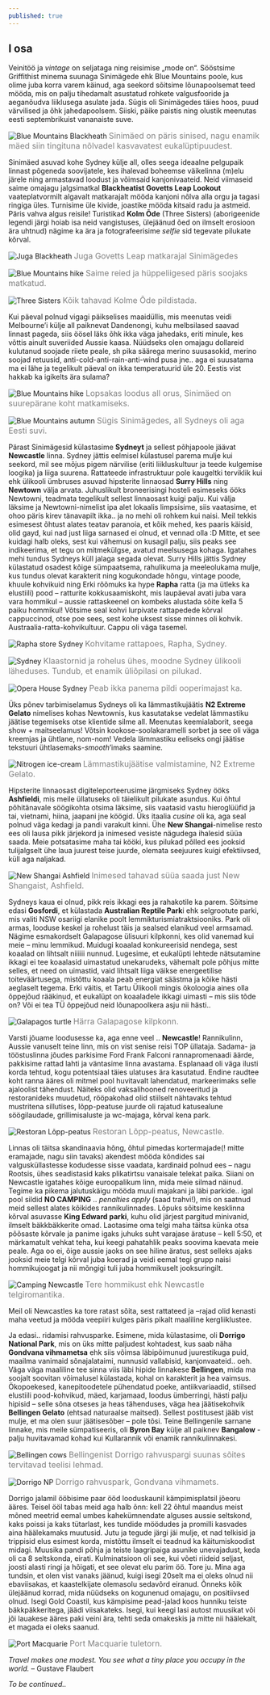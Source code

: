 ```yaml
---
published: true
---
```

## I osa

Veinitöö ja _vintage_ on seljataga ning reisimise „mode on“. Sööstsime Griffithist minema suunaga Sinimägede ehk Blue Mountains poole, kus olime juba korra varem käinud, aga seekord sõitsime lõunapoolsemat teed mööda, mis on palju tihedamalt asustatud rohkete valgusfooride ja aeganõudva liiklusega asulate jada. Sügis oli Sinimägedes täies hoos, puud värvilised ja õhk jahedapoolsem. Siiski, päike paistis ning olustik meenutas eesti septembrikuist vananaiste suve. 

![Blue Mountains Blackheath](/images/blue_mnts_view.jpg "Blue Mountains Blackheath")
<font color="grey" size="3">Sinimäed on päris sinised, nagu enamik mäed siin tingituna nõlvadel kasvavatest eukalüptipuudest.</font>

Sinimäed asuvad kohe Sydney külje all, olles seega ideaalne pelgupaik linnast põgeneda soovijatele, kes ihalevad boheemse väikelinna (m)elu järele ning armastavad loodust ja võimsaid kanjonivaateid. Neid viimaseid saime omajagu jalgsimatkal **Blackheatist Govetts Leap Lookout** vaateplatvormilt algavalt matkarajalt mööda kanjoni nõlva alla orgu ja tagasi ringiga üles. Turnisime üle kivide, joastike mööda kitsaid radu ja astmeid. Päris vahva algus reisile! Turistikad **Kolm Õde** (Three Sisters) (aborigeenide legendi järgi hoiab isa neid vangistuses, ülejäänud õed on ilmselt erosioon ära uhtnud) nägime ka ära ja fotografeerisime _selfie_ sid tegevate pilukate kõrval. 

![Juga Blackheath](/images/blackheath_juga.jpg "Juga Blackheath")
<font color="grey" size="3">Juga Govetts Leap matkarajal Sinimägedes</font>

![Blue Mountains hike](/images/hike_bluemnts2.jpg "Blue Mountains hike")
<font color="grey" size="3">Saime reied ja hüppeliigesed päris soojaks matkatud.</font>

![Three Sisters](/images/three_sis.jpg "Three Sisters")
<font color="grey" size="3">Kõik tahavad Kolme Õde pildistada.</font>

Kui päeval polnud vigagi päikselises maaidüllis, mis meenutas veidi Melbourne’i külje all paiknevat Dandenongi, kuhu melbsilased saavad linnast pageda, siis öösel läks õhk ikka väga jahedaks, eriti minule, kes võttis ainult suveriided Aussie kaasa. Nüüdseks olen omajagu dollareid kulutanud soojade riiete peale, sh pika säärega merino suusasokid, merino soojad retuusid, anti-cold-anti-rain-anti-wind pusa jne.. aga ei suusatama ma ei lähe ja tegelikult päeval on ikka temperatuurid üle 20. Eestis vist hakkab ka igikelts ära sulama? 

![Blue Mountains hike](/images/hike_bluemnts.jpg "Blue Mountains hike")
<font color="grey" size="3">Lopsakas loodus all orus, Sinimäed on suurepärane koht matkamiseks.</font>

![Blue Mountains autumn](/images/sygis_sinimaed.jpg "Blue Mountains autumn")
<font color="grey" size="3">Sügis Sinimägedes, all Sydneys oli aga Eesti suvi.</font>

Pärast Sinimägesid külastasime **Sydneyt** ja sellest põhjapoole jäävat **Newcastle** linna. Sydney jättis eelmisel külastusel parema mulje kui seekord, mil see mõjus pigem närvilise (eriti liikluskultuur ja teede kulgemise loogika) ja liiga suurena. Rattateede infrastruktuur pole kaugeltki terviklik kui ehk ülikooli ümbruses asuvad hipsterite linnaosad **Surry Hills** ning **Newtown** välja arvata. Juhuslikult broneerisingi hosteli esimeseks ööks Newtowni, teadmata tegelikult sellest linnaosast kuigi palju. Kui välja läksime ja Newtowni-nimelist ipa alet lokaalis limpsisime, siis vaatasime, et ohoo päris kirev tänavapilt ikka.. ja no mehi oli rohkem kui naisi. Meil tekkis esimesest õhtust alates teatav paranoia, et kõik mehed, kes paaris käisid, olid gayd, kui nad just liiga sarnased ei olnud, et vennad olla :D Mitte, et see kuidagi halb oleks, sest kui vähemusi on kusagil palju, siis peaks see indikeerima, et tegu on mitmekülgse, avatud meelsusega kohaga. Igatahes mehi tundus Sydneys küll jalaga segada olevat. Surry Hills jättis Sydney külastatud osadest kõige sümpaatsema, rahulikuma ja meeleolukama mulje, kus tundus olevat karakterit ning kogukondade hõngu, vintage poode, khuule kohvikuid ning Erki rõõmuks ka hype **Rapha** ratta (ja ma ütleks ka elustiili) pood – ratturite kokkusaamiskoht, mis laupäeval avati juba vara vara hommikul – aussie rattaskeenel on kombeks alustada sõite kella 5 paiku hommikul! Võtsime seal kohvi lurpivate rattapedede kõrval cappuccinod, otse poe sees, sest kohe uksest sisse minnes oli kohvik. Austraalia-ratta-kohvikultuur. Cappu oli väga tasemel. 

![Rapha store Sydney](/images/rapha.jpg "Rapha store Sydney")
<font color="grey" size="3">Kohvitame rattapoes, Rapha, Sydney.</font>

![Sydney](/images/sydney_class.jpg "Sydney")
<font color="grey" size="3">Klaastornid ja rohelus ühes, moodne Sydney ülikooli läheduses. Tundub, et enamik üliõpilasi on pilukad.</font>

![Opera House Sydney](/images/operahouse.jpg "Opera House Sydney")
<font color="grey" size="3">Peab ikka panema pildi ooperimajast ka.</font>

Üks põnev tarbimiselamus Sydneys oli ka lämmastikujäätis **N2 Extreme Gelato** nimelises kohas Newtownis, kus kasutatakse vedelat lämmastiku jäätise tegemiseks otse klientide silme all. Meenutas keemialaborit, seega show + maitseelamus! Võtsin kookose-soolakaramelli sorbet ja see oli väga kreemjas ja ühtlane, nom-nom! Vedela lämmastiku eeliseks ongi jäätise tekstuuri ühtlasemaks-_smooth_’imaks saamine.

![Nitrogen ice-cream](/images/n2.jpg "Nitrogen ice-cream")
<font color="grey" size="3">Lämmastikujäätise valmistamine, N2 Extreme Gelato.</font>

Hipsterite linnaosast digiteleporteerusime järgmiseks Sydney ööks **Ashfieldi**, mis meile üllatuseks oli täielikult pilukate asundus. Kui õhtul põhitänavale söögikohta otsima läksime, siis vaatasid vastu hieroglüüfid ja tai, vietnami, hiina, jaapani jne köögid. Üks itaalia _cusine_ oli ka, aga seal polnud väga kedagi ja pandi varakult kinni. Ühe **New Shangai**-nimelise resto ees oli lausa pikk järjekord ja inimesed vesiste nägudega ihalesid süüa saada. Meie potsatasime maha tai kööki, kus pilukad põlled ees jooksid tulijalgselt ühe laua juurest teise juurde, olemata seejuures kuigi efektiivsed, küll aga naljakad. 

![New Shangai Ashfield](/images/new_shangai.jpg "New Shangai Ashfield")
<font color="grey" size="3">Inimesed tahavad süüa saada just New Shangaist, Ashfield.</font>

Sydneys kaua ei olnud, pikk reis ikkagi ees ja rahakotile ka parem. Sõitsime edasi **Gosfordi**, et külastada **Australian Reptile Park**i ehk selgrootute parki, mis valiti NSW osariigi elanike poolt lemmikturismiatraktsiooniks. Park oli armas, looduse keskel ja rohelust täis ja sealsed elanikud veel armsamad. Nägime esmakordselt Galapagose ülisuuri kilpkonni, kes olid vanemad kui meie – minu lemmikud. Muidugi koaalad konkureerisid nendega, sest koaalad on lihtsalt niiiiii nunnud. Lugesime, et eukalüpti lehtede nätsutamine ikkagi ei tee koaalasid uimastatud unekarudeks, vähemalt pole põhjus mitte selles, et need on uimastid, vaid lihtsalt liiga väikse energeetilise toiteväärtusega, mistõttu koaala peab energiat säästma ja kõike hästi aeglaselt tegema. Erki väitis, et Tartu Ülikooli mingis ökoloogia aines olla õppejõud rääkinud, et eukalüpt on koaaladele ikkagi uimasti – mis siis tõde on? Või ei tea TÜ õppejõud neid lõunapoolkera asju nii hästi..

![Galapagos turtle](/images/galapagos_turtle.jpg "Galapagos turtle")
<font color="grey" size="3">Härra Galapagose kilpkonn.</font>

Varsti jõuame loodusesse ka, aga enne veel .. **Newcastle**! Rannikulinn, Aussie vanuselt teine linn,  mis on vist senise reisi TOP üllataja. Sadama- ja tööstuslinna jõudes parkisime Ford Frank Falconi rannapromenaadi äärde, pakkisime rattad lahti ja väntasime linna avastama. Esplanaad oli väga ilusti korda tehtud, kogu potentsiaal täies ulatuses ära kasutatud. Endine raudtee koht ranna ääres oli mitmel pool huvitavalt lahendatud, markeerimaks selle ajaloolist tähendust. Näiteks olid vaksalihooned renoveeritud ja restoranideks muudetud, rööpakohad olid stiilselt nähtavaks tehtud mustritena sillutises, lõpp-peatuse juurde oli rajatud katusealune söögilaudade, grillimisaluste ja wc-majaga, kõrval kena park. 

![Restoran Lõpp-peatus](/images/cooking_newcastle.jpg "Restoran Lõpp-peatus")
<font color="grey" size="3">Restoran Lõpp-peatus, Newcastle. </font>

Linnas oli täitsa skandinaavia hõng, õhtul pimedas kortermajade(! mitte eramajade, nagu siin tavaks) akendest mööda kõndides sai valgusküllastesse kodudesse sisse vaadata, kardinaid polnud ees – nagu Rootsis, ühes seadistasid kaks plikatirtsu vanaisale telekat paika. Siiani on Newcastle igatahes kõige euroopalikum linn, mida meie silmad näinud. Tegime ka pikema jalutuskäigu mööda muuli majakani ja läbi parkide.. igal pool sildid **NO CAMPING** .. _penalties apply_ (saad trahvi!), mis on saatnud meid sellest alates kõikides rannikulinnades. Lõpuks sõitsime kesklinna kõrval asuvasse **King Edward parki**, kuhu olid järjest pargitud minivanid, ilmselt bäkkbäkkerite omad. Laotasime oma telgi maha täitsa künka otsa põõsaste kõrvale ja panime igaks juhuks suht varajase äratuse – kell 5:50, et märkamatult vehkat teha, kui keegi pahatahlik peaks soovima kaevata meie peale. Aga oo ei, õige aussie jaoks on see hiline äratus, sest selleks ajaks jooksid meie telgi kõrval juba koerad ja veidi eemal tegi grupp naisi hommikujoogat ja nii mõngigi tuli juba hommikuselt jooksuringilt. 

![Camping Newcastle](/images/camping_newcastle.jpg "Camping Newcastle")
<font color="grey" size="3">Tere hommikust ehk Newcastle telgiromantika.</font>

Meil oli Newcastles ka tore ratast sõita, sest rattateed ja –rajad olid kenasti maha veetud ja mööda veepiiri kulges päris pikalt maaliline kergliiklustee. 

Ja edasi.. ridamisi rahvusparke. Esimene, mida külastasime, oli **Dorrigo National Park**, mis on üks mitte paljudest kohtadest, kus saab näha **Gondvana vihmametsa** ehk siis võimsa läbipõimunud juurestikuga puid, maailma vanimaid sõnajalataimi, nunnusid vallabisid, kanjonvaateid.. oeh. Väga väga maaliline tee sinna viis läbi hipide linnakese **Bellingen**, mida ma soojalt soovitan võimalusel külastada, kohal on karakterit ja hea vaimsus. Ökopoekesed, kanepitoodetele pühendatud poeke, antiikvariaadid, stiilsed elustiili pood-kohvikud, mäed, karjamaad, loodus ümberringi, hästi palju hipisid – selle sõna otseses ja heas tähenduses, väga hea jäätisekohvik **Bellingen Gelato** (ehtsad naturaalse maitsed). Sellest postitusest jääb vist mulje, et ma olen suur jäätisesõber – pole tõsi. Teine Bellingenile sarnane linnake, mis meile sümpatiseeris, oli **Byron Bay** külje all paiknev **Bangalow** - palju huvitavamad kohad kui Kullarannik või enamik rannikulinnakesi.

![Bellingen cows](/images/cows_dorrigo.jpg "Bellingen cows")
<font color="grey" size="3">Bellingenist Dorrigo rahvuspargi suunas sõites tervitavad teelisi lehmad.</font>

![Dorrigo NP](/images/dorrigo_np.jpg "Dorrigo NP")
<font color="grey" size="3">Dorrigo rahvuspark, Gondvana vihmamets.</font>

Dorrigo jalamil ööbisime paar ööd looduskaunil kämpimisplatsil jõeoru ääres. Teisel ööl tabas meid aga halb õnn: kell 22 õhtul maandus meist mõned meetrid eemal umbes kahekümnendate alguses aussie seltskond, kaks poissi ja kaks tütarlast, kes tundide möödudes ja promilli kasvades aina häälekamaks muutusid. Jutu ja tegude järgi jäi mulje, et nad telkisid ja trippisid elus esimest korda, mistõttu ilmselt ei teadnud ka käitumiskoodist midagi. Muusika pandi põhja ja teiste laagripaiga asunike unevajadust, keda oli ca 8 seltskonda, eirati. Kulminatsioon oli see, kui võeti riideid seljast, joosti alasti ringi ja hõigati, et see olevat elu parim öö. Tore ju. Mina aga tundsin, et olen vist vanaks jäänud, kuigi isegi 20selt ma ei oleks olnud nii ebaviisakas, et kaastelkijate olemasolu sedavõrd eiranud. Õnneks kõik ülejäänud korrad, mida nüüdseks on kogunenud omajagu, on positiivsed olnud. Isegi Gold Coastil, kus kämpisime pead-jalad koos hunniku teiste bäkkpäkkeritega, jäädi viisakateks. Isegi, kui keegi lasi autost muusikat või jõi lauakese ääres paki veini ära, tehti seda omakeskis ja mitte nii häälekalt, et magada ei oleks saanud. 

![Port Macquarie](/images/port_mq.jpg "Port Macquarie")
<font color="grey" size="3">Port Macquarie tuletorn.</font>

_Travel makes one modest. You see what a tiny place you occupy in the world._ – Gustave Flaubert

_To be continued.._